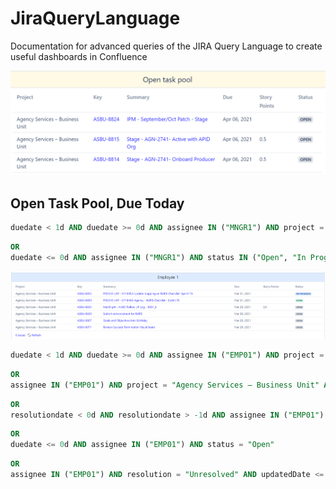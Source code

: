 # JiraQueryLanguage
Documentation for advanced queries of the JIRA Query Language to create useful dashboards in Confluence


![Screenshot](blogpics/OpenPool.png)
## Open Task Pool, Due Today
```SQL
duedate < 1d AND duedate >= 0d AND assignee IN ("MNGR1") AND project = "Agency Services – Business Unit"
```
```SQL
OR
duedate <= 0d AND assignee IN ("MNGR1") AND status IN ("Open", "In Progress")
```
![Screenshot](blogpics/Employee1.png)
```SQL
duedate < 1d AND duedate >= 0d AND assignee IN ("EMP01") AND project = "Agency Services – Business Unit"
```
```SQL
OR
assignee IN ("EMP01") AND project = "Agency Services – Business Unit" AND status = "In Progress" 
```
```SQL
OR
resolutiondate < 0d AND resolutiondate > -1d AND assignee IN ("EMP01") AND status IN ("Done", "Blocked")
```
```SQL
OR
duedate <= 0d AND assignee IN ("EMP01") AND status = "Open"
```
```SQL
OR
assignee IN ("EMP01") AND resolution = "Unresolved" AND updatedDate <= 0d AND updatedDate > -1d AND status IN ("Blocked", "Done")
```


